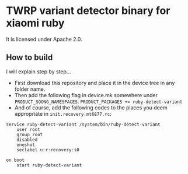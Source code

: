 # TWRP variant detector binary for xiaomi ruby
It is licensed under Apache 2.0.

## How to build
I will explain step by step...

 - First download this repository and place it in the device tree in any folder name.
 - Then add the following flag in device.mk somewhere under `PRODUCT_SOONG_NAMESPACES`: `PRODUCT_PACKAGES += ruby-detect-variant`
 - And of course, add the following codes to the places you deem appropriate in `init.recovery.mt6877.rc`:

```
service ruby-detect-variant /system/bin/ruby-detect-variant
    user root
    group root
    disabled
    oneshot
    seclabel u:r:recovery:s0

on boot
    start ruby-detect-variant
```
